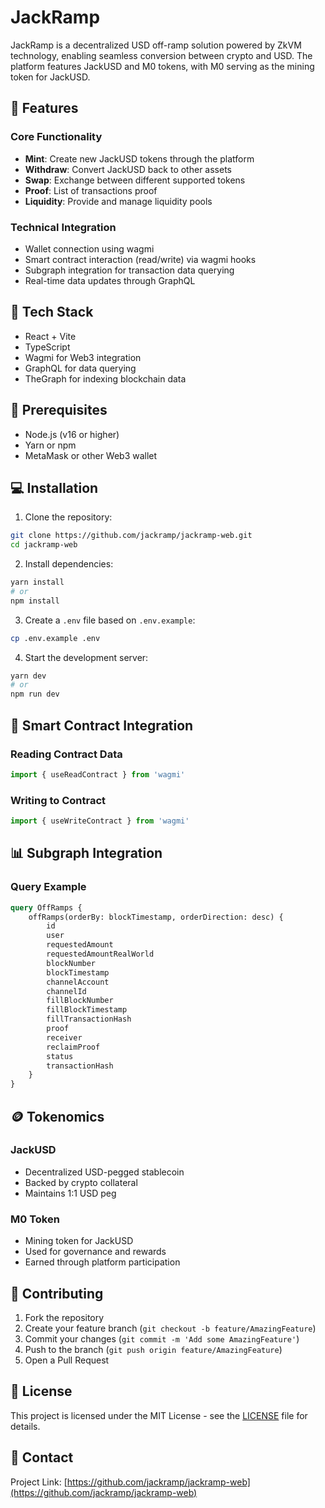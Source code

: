 # JackRamp

JackRamp is a decentralized USD off-ramp solution powered by ZkVM technology, enabling seamless conversion between crypto and USD. The platform features JackUSD and M0 tokens, with M0 serving as the mining token for JackUSD.

## 🌟 Features

### Core Functionality
- **Mint**: Create new JackUSD tokens through the platform
- **Withdraw**: Convert JackUSD back to other assets
- **Swap**: Exchange between different supported tokens
- **Proof**: List of transactions proof
- **Liquidity**: Provide and manage liquidity pools

### Technical Integration
- Wallet connection using wagmi
- Smart contract interaction (read/write) via wagmi hooks
- Subgraph integration for transaction data querying
- Real-time data updates through GraphQL

## 🚀 Tech Stack

- React + Vite
- TypeScript
- Wagmi for Web3 integration
- GraphQL for data querying
- TheGraph for indexing blockchain data

## 🔧 Prerequisites

- Node.js (v16 or higher)
- Yarn or npm
- MetaMask or other Web3 wallet

## 💻 Installation

1. Clone the repository:
```bash
git clone https://github.com/jackramp/jackramp-web.git
cd jackramp-web
```

2. Install dependencies:
```bash
yarn install
# or
npm install
```

3. Create a `.env` file based on `.env.example`:
```bash
cp .env.example .env
```

4. Start the development server:
```bash
yarn dev
# or
npm run dev
```

## 🔗 Smart Contract Integration

### Reading Contract Data
```typescript
import { useReadContract } from 'wagmi'
```

### Writing to Contract
```typescript
import { useWriteContract } from 'wagmi'
```

## 📊 Subgraph Integration

### Query Example
```graphql
query OffRamps {
    offRamps(orderBy: blockTimestamp, orderDirection: desc) {
        id
        user
        requestedAmount
        requestedAmountRealWorld
        blockNumber
        blockTimestamp
        channelAccount
        channelId
        fillBlockNumber
        fillBlockTimestamp
        fillTransactionHash
        proof
        receiver
        reclaimProof
        status
        transactionHash
    }
}
```

## 🪙 Tokenomics

### JackUSD
- Decentralized USD-pegged stablecoin
- Backed by crypto collateral
- Maintains 1:1 USD peg

### M0 Token
- Mining token for JackUSD
- Used for governance and rewards
- Earned through platform participation

## 🤝 Contributing

1. Fork the repository
2. Create your feature branch (`git checkout -b feature/AmazingFeature`)
3. Commit your changes (`git commit -m 'Add some AmazingFeature'`)
4. Push to the branch (`git push origin feature/AmazingFeature`)
5. Open a Pull Request

## 📝 License

This project is licensed under the MIT License - see the [LICENSE](LICENSE) file for details.

## 📧 Contact

Project Link: [https://github.com/jackramp/jackramp-web](https://github.com/jackramp/jackramp-web)